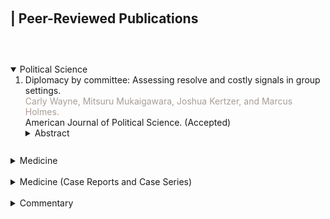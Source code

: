<h1 id="publications"></h1>

<h2 style="margin: 100px 0px 60px;">| Peer-Reviewed Publications</h2>

<!-- Political Science -->
<details open><summary><fontcustom>Political Science</fontcustom></summary>

<ol style="margin:0 0 10px;">
  <!-- Diplomacy by committee -->
  <li>Diplomacy by committee: Assessing resolve and costly signals in group settings.
  <br><font color="#a79d96">Carly Wayne, Mitsuru Mukaigawara, Joshua Kertzer, and Marcus Holmes.</font>
  <br><journal>American Journal of Political Science.</journal> (Accepted)</li>
  <details><summary>Abstract</summary><small>
  Assessing resolve and interpreting costly signals are crucial tasks for leaders engaging in international diplomacy. However, leaders rarely make these decisions in isolation, relying on advisers to help assess adversary intentions. How do group dynamics change the way leaders make these crucial judgments? We field a large-scale group experiment to examine how assessments of resolve vary across group settings. We find groups make significantly higher initial assessments of adversary resolve than individuals do, but also update their beliefs less after receiving new information. In the small group contexts that characterize much foreign policy decision-making then, first impressions may play a stronger role in shaping beliefs than any signals—costly or otherwise—that come afterwards. This has important implications for our understanding of international diplomacy, providing further evidence that the role of "costly signalling" in diplomatic relations is less straightforward than often assumed.
  </small></details>
</ol>
</details>

<br>

<!-- Medicine -->
<details><summary><fontcustom style="margin: 30px 0px 0px;">Medicine</fontcustom></summary>

<ol style="margin:0 0 10px;">
  <!-- BMJ Open 2022 -->
  <li><a href="https://bmjopen.bmj.com/content/12/7/e056996/">Impact of the national health guidance intervention for obesity and cardiovascular risks on healthcare utilisation and healthcare spending in working-age Japanese cohort: Regression discontinuity design.</a>
  <br><font color="#a79d96">Shingo Fukuma, Mitsuru Mukaigawara, Toshiaki Iizuka, and Yusuke Tsugawa.</font>
  <br><journal>BMJ Open.</journal> 2022;12(7):e056996.</li>
  <details><summary>Abstract</summary><small>
  <b>Objectives:</b> Increases in obesity and cardiovascular diseases contribute to rapidly growing healthcare expenditures in many countries. However, little is known about whether the population-level health guidance intervention for obesity and cardiovascular risk factors is associated with reduced healthcare utilisation and spending. The aim of this study was to investigate the effect of population-level health guidance intervention introduced nationally in Japan on healthcare utilisation and spending.<br>
  <b>Design:</b> Retrospective cohort study, using a quasiexperimental regression discontinuity design. <br>
  <b>Setting:</b> Japan’s nationwide employment-based health insurers. Participants Participants in the national health screening programme (from January 2014 to December 2014) aged 40–74 years.<br>
  <b>Predictors:</b> Assignment to health guidance intervention (counselling on healthy lifestyles, and referral to physicians as needed) determined primarily on whether the individual’s waist circumference was above or below the cut-off value in addition to having at least one cardiovascular risk factor.<br>
  <b>Primary and secondary outcome measures:</b> Healthcare utilisation (the number of outpatient visits days, any medication use and any hospitalisation use) and spending (total medical expenditure, outpatient medical expenditure and inpatient medical expenditure) within 3 years of the intervention.<br>
  <b>Results:</b> A total of 51,213 individuals within the bandwidth (±6 cm of waist circumference from the cut-off) out of 113,302 screening participants (median age 50.0 years, 11.9% woman) were analysed. We found that the assignment to the national health guidance intervention was associated with fewer outpatient visit days (−1.3 days; 95% CI, −11.4 to −0.5 days; p=0.03). We found no evidence that the assignment to the health guidance intervention was associated with changes in medication or hospitalisation use, or healthcare spending.<br>
  <b>Conclusion:</b> Among working-age, male-focused Japanese from a health insurer of companies of civil engineering and construction, the national health guidance intervention might be associated with a decline in outpatient visits, with no change in medication/hospitalisation use or healthcare spending.
  </small></details>
  <!-- Wellcome Open 2018 -->
    <li><a href="https://bmjopen.bmj.com/content/12/7/e056996/">Balancing science and political economy: Tobacco control and global health.</a>
  <br><font color="#a79d96">Mitsuru Mukaigawara, Janelle Winters, Genevie Fernandes, and Devi Sridhar.</font>
  <br><journal>Wellcome Open Research.</journal> 2018;3:40.</li>
  <details><summary>Abstract</summary><small>
  <b>Background:</b> Global tobacco control is a major public health issue, as smoking-related disease burden remains high worldwide. The World Bank and the World Health Organization (WHO) are the driving forces in global tobacco control. However, little research has focused on their development, financing, decision-making, and accountability structures.<br>
  <b>Methods:</b> We used two strategies to identify the development and structure of global tobacco control initiatives. First, we reviewed the published literature through electronic databases. Second, we conducted grey literature searching. <br>
  <b>Results:</b> We identified four periods in the Bank’s involvement in global tobacco control, from creation of the evidence base in the 1990s to the implementation of tax reforms. We identified three phases in the WHO’s efforts, from its early recognition of the link between tobacco and health risks in the 1970s to its implementation of the Framework Convention on Tobacco Control. Both organisations are financed by a handful of private philanthropies, and face similar risks for effective tobacco control: reduced accountability and resource mobilisation, poor decision-making authority due to specific donor influence, and difficulty in monitoring and evaluation.<br>
  <b>Conclusions:</b> Continued attention should be paid not only to the primary health-related outcomes of tobacco use, but also to the decision-making and financing structures to promote tobacco control activities.
  </small></details>
  <!-- Lancet 2015-1 -->
    <li><a href="https://www.thelancet.com/journals/lancet/article/PIIS0140-6736(15)00128-2/fulltext">Global, regional, and national comparative risk assessment of 79 behavioural, environmental and occupational, and metabolic risks or clusters of risks in 188 countries, 1990–2013: A systematic analysis for the Global Burden of Disease Study 2013.</a>
  <br><font color="#a79d96">GBD 2013 Risk Factors Collaborators.</font>
  <br><journal>Lancet.</journal> 2015;386(10010):2287-323.</li>
  <details><summary>Abstract</summary><small>
  <b>Background:</b> The Global Burden of Disease, Injuries, and Risk Factor study 2013 (GBD 2013) is the first of a series of annual updates of the GBD. Risk factor quantification, particularly of modifiable risk factors, can help to identify emerging threats to population health and opportunities for prevention. The GBD 2013 provides a timely opportunity to update the comparative risk assessment with new data for exposure, relative risks, and evidence on the appropriate counterfactual risk distribution.<br>
  <b>Methods:</b> Attributable deaths, years of life lost, years lived with disability, and disability-adjusted life-years (DALYs) have been estimated for 79 risks or clusters of risks using the GBD 2010 methods. Risk-outcome pairs meeting explicit evidence criteria were assessed for 188 countries for the period 1990-2013 by age and sex using three inputs: risk exposure, relative risks, and the theoretical minimum risk exposure level (TMREL). Risks are organised into a hierarchy with blocks of behavioural, environmental and occupational, and metabolic risks at the first level of the hierarchy. The next level in the hierarchy includes nine clusters of related risks and two individual risks, with more detail provided at levels 3 and 4 of the hierarchy. Compared with GBD 2010, six new risk factors have been added: handwashing practices, occupational exposure to trichloroethylene, childhood wasting, childhood stunting, unsafe sex, and low glomerular filtration rate. For most risks, data for exposure were synthesised with a Bayesian meta-regression method, DisMod-MR 2.0, or spatial-temporal Gaussian process regression. Relative risks were based on meta-regressions of published cohort and intervention studies. Attributable burden for clusters of risks and all risks combined took into account evidence on the mediation of some risks such as high body-mass index (BMI) through other risks such as high systolic blood pressure and high cholesterol. <br>
  <b>Findings:</b> All risks combined account for 57.2% (95% uncertainty interval [UI] 55.8-58.5) of deaths and 41.6% (40.1-43.0) of DALYs. Risks quantified account for 87.9% (86.5-89.3) of cardiovascular disease DALYs, ranging to a low of 0% for neonatal disorders and neglected tropical diseases and malaria. In terms of global DALYs in 2013, six risks or clusters of risks each caused more than 5% of DALYs: dietary risks accounting for 11.3 million deaths and 241.4 million DALYs, high systolic blood pressure for 10.4 million deaths and 208.1 million DALYs, child and maternal malnutrition for 1.7 million deaths and 176.9 million DALYs, tobacco smoke for 6.1 million deaths and 143.5 million DALYs, air pollution for 5.5 million deaths and 141.5 million DALYs, and high BMI for 4.4 million deaths and 134.0 million DALYs. Risk factor patterns vary across regions and countries and with time. In sub-Saharan Africa, the leading risk factors are child and maternal malnutrition, unsafe sex, and unsafe water, sanitation, and handwashing. In women, in nearly all countries in the Americas, north Africa, and the Middle East, and in many other high-income countries, high BMI is the leading risk factor, with high systolic blood pressure as the leading risk in most of Central and Eastern Europe and south and east Asia. For men, high systolic blood pressure or tobacco use are the leading risks in nearly all high-income countries, in north Africa and the Middle East, Europe, and Asia. For men and women, unsafe sex is the leading risk in a corridor from Kenya to South Africa.<br>
  <b>Interpretation:</b> Behavioural, environmental and occupational, and metabolic risks can explain half of global mortality and more than one-third of global DALYs providing many opportunities for prevention. Of the larger risks, the attributable burden of high BMI has increased in the past 23 years. In view of the prominence of behavioural risk factors, behavioural and social science research on interventions for these risks should be strengthened. Many prevention and primary care policy options are available now to act on key risks.
  </small></details>
  <!-- Lancet 2015-2 -->
  <li><a href="https://www.thelancet.com/journals/lancet/article/PIIS0140-6736(15)61340-X/fulltext">Global, regional, and national disability-adjusted life years (DALYs) for 306 diseases and injuries and healthy life expectancy (HALE) for 188 countries, 1990–2013: Quantifying the epidemiological transition.</a>
  <br><font color="#a79d96">GBD 2013 DALYs and HALE Collaborators.</font>
  <br><journal>Lancet.</journal> 2015;386(10009):2145-91.</li>
  <details><summary>Abstract</summary><small>
  <b>Background:</b> The Global Burden of Disease Study 2013 (GBD 2013) aims to bring together all available epidemiological data using a coherent measurement framework, standardised estimation methods, and transparent data sources to enable comparisons of health loss over time and across causes, age-sex groups, and countries. The GBD can be used to generate summary measures such as disability-adjusted life-years (DALYs) and healthy life expectancy (HALE) that make possible comparative assessments of broad epidemiological patterns across countries and time. These summary measures can also be used to quantify the component of variation in epidemiology that is related to sociodemographic development.<br>
  <b>Methods:</b> We used the published GBD 2013 data for age-specific mortality, years of life lost due to premature mortality (YLLs), and years lived with disability (YLDs) to calculate DALYs and HALE for 1990, 1995, 2000, 2005, 2010, and 2013 for 188 countries. We calculated HALE using the Sullivan method; 95% uncertainty intervals (UIs) represent uncertainty in age-specific death rates and YLDs per person for each country, age, sex, and year. We estimated DALYs for 306 causes for each country as the sum of YLLs and YLDs; 95% UIs represent uncertainty in YLL and YLD rates. We quantified patterns of the epidemiological transition with a composite indicator of sociodemographic status, which we constructed from income per person, average years of schooling after age 15 years, and the total fertility rate and mean age of the population. We applied hierarchical regression to DALY rates by cause across countries to decompose variance related to the sociodemographic status variable, country, and time. <br>
  <b>Findings:</b> Worldwide, from 1990 to 2013, life expectancy at birth rose by 6.2 years (95% UI 5.6-6.6), from 65.3 years (65.0-65.6) in 1990 to 71.5 years (71.0-71.9) in 2013, HALE at birth rose by 5.4 years (4.9-5.8), from 56.9 years (54.5-59.1) to 62.3 years (59.7-64.8), total DALYs fell by 3.6% (0.3-7.4), and age-standardised DALY rates per 100,000 people fell by 26.7% (24.6-29.1). For communicable, maternal, neonatal, and nutritional disorders, global DALY numbers, crude rates, and age-standardised rates have all declined between 1990 and 2013, whereas for non-communicable diseases, global DALYs have been increasing, DALY rates have remained nearly constant, and age-standardised DALY rates declined during the same period. From 2005 to 2013, the number of DALYs increased for most specific non-communicable diseases, including cardiovascular diseases and neoplasms, in addition to dengue, food-borne trematodes, and leishmaniasis; DALYs decreased for nearly all other causes. By 2013, the five leading causes of DALYs were ischaemic heart disease, lower respiratory infections, cerebrovascular disease, low back and neck pain, and road injuries. Sociodemographic status explained more than 50% of the variance between countries and over time for diarrhoea, lower respiratory infections, and other common infectious diseases; maternal disorders; neonatal disorders; nutritional deficiencies; other communicable, maternal, neonatal, and nutritional diseases; musculoskeletal disorders; and other non-communicable diseases. However, sociodemographic status explained less than 10% of the variance in DALY rates for cardiovascular diseases; chronic respiratory diseases; cirrhosis; diabetes, urogenital, blood, and endocrine diseases; unintentional injuries; and self-harm and interpersonal violence. Predictably, increased sociodemographic status was associated with a shift in burden from YLLs to YLDs, driven by declines in YLLs and increases in YLDs from musculoskeletal disorders, neurological disorders, and mental and substance use disorders. In most country-specific estimates, the increase in life expectancy was greater than that in HALE. Leading causes of DALYs are highly variable across countries.<br>
  <b>Interpretation:</b> Global health is improving. Population growth and ageing have driven up numbers of DALYs, but crude rates have remained relatively constant, showing that progress in health does not mean fewer demands on health systems. The notion of an epidemiological transition--in which increasing sociodemographic status brings structured change in disease burden--is useful, but there is tremendous variation in burden of disease that is not associated with sociodemographic status. This further underscores the need for country-specific assessments of DALYs and HALE to appropriately inform health policy decisions and attendant actions.
  </small></details>
  <!-- Lancet 2015-3 -->
  <li><a href="https://www.thelancet.com/journals/lancet/article/PIIS0140-6736(15)60692-4/fulltext">Global, regional, and national incidence, prevalence, and years lived with disability for 301 acute and chronic diseases and injuries in 188 countries, 1990–2013: A systematic analysis for the Global Burden of Disease Study 2013.</a>
  <br><font color="#a79d96">GBD Study 2013 Collaborators.</font>
  <br><journal>Lancet.</journal> 2015;386(9995):743-800.</li>
  <details><summary>Abstract</summary><small>
  <b>Background:</b> Up-to-date evidence about levels and trends in disease and injury incidence, prevalence, and years lived with disability (YLDs) is an essential input into global, regional, and national health policies. In the Global Burden of Disease Study 2013 (GBD 2013), we estimated these quantities for acute and chronic diseases and injuries for 188 countries between 1990 and 2013.<br>
  <b>Methods:</b> Estimates were calculated for disease and injury incidence, prevalence, and YLDs using GBD 2010 methods with some important refinements. Results for incidence of acute disorders and prevalence of chronic disorders are new additions to the analysis. Key improvements include expansion to the cause and sequelae list, updated systematic reviews, use of detailed injury codes, improvements to the Bayesian meta-regression method (DisMod-MR), and use of severity splits for various causes. An index of data representativeness, showing data availability, was calculated for each cause and impairment during three periods globally and at the country level for 2013. In total, 35,620 distinct sources of data were used and documented to calculated estimates for 301 diseases and injuries and 2,337 sequelae. The comorbidity simulation provides estimates for the number of sequelae, concurrently, by individuals by country, year, age, and sex. Disability weights were updated with the addition of new population-based survey data from four countries. <br>
  <b>Findings:</b> Disease and injury were highly prevalent; only a small fraction of individuals had no sequelae. Comorbidity rose substantially with age and in absolute terms from 1990 to 2013. Incidence of acute sequelae were predominantly infectious diseases and short-term injuries, with over 2 billion cases of upper respiratory infections and diarrhoeal disease episodes in 2013, with the notable exception of tooth pain due to permanent caries with more than 200 million incident cases in 2013. Conversely, leading chronic sequelae were largely attributable to non-communicable diseases, with prevalence estimates for asymptomatic permanent caries and tension-type headache of 2.4 billion and 1.6 billion, respectively. The distribution of the number of sequelae in populations varied widely across regions, with an expected relation between age and disease prevalence. YLDs for both sexes increased from 537.6 million in 1990 to 764.8 million in 2013 due to population growth and ageing, whereas the age-standardised rate decreased little from 114.87 per 1,000 people to 110.31 per 1,000 people between 1990 and 2013. Leading causes of YLDs included low back pain and major depressive disorder among the top ten causes of YLDs in every country. YLD rates per person, by major cause groups, indicated the main drivers of increases were due to musculoskeletal, mental, and substance use disorders, neurological disorders, and chronic respiratory diseases; however HIV/AIDS was a notable driver of increasing YLDs in sub-Saharan Africa. Also, the proportion of disability-adjusted life years due to YLDs increased globally from 21.1% in 1990 to 31.2% in 2013.<br>
  <b>Interpretation:</b> Ageing of the world’s population is leading to a substantial increase in the numbers of individuals with sequelae of diseases and injuries. Rates of YLDs are declining much more slowly than mortality rates. The non-fatal dimensions of disease and injury will require more and more attention from health systems. The transition to non-fatal outcomes as the dominant source of burden of disease is occurring rapidly outside of sub-Saharan Africa. Our results can guide future health initiatives through examination of epidemiological trends and a better understanding of variation across countries.
  </small></details>
  <!-- Lancet 2015-4 -->
  <li><a href="https://www.thelancet.com/journals/lancet/article/PIIS0140-6736(14)61682-2/fulltext">Global, regional, and national age-sex specific all-cause and cause-specific mortality for 240 causes of death, 1990-2013: A systematic analysis for the Global Burden of Disease Study 2013.</a>
  <br><font color="#a79d96">GBD 2013 Mortality and Causes of Death Collaborators.</font>
  <br><journal>Lancet.</journal> 2015;385(9963):117-71.</li>
  <details><summary>Abstract</summary><small>
  <b>Background:</b> Up-to-date evidence on levels and trends for age-sex-specific all-cause and cause-specific mortality is essential for the formation of global, regional, and national health policies. In the Global Burden of Disease Study 2013 (GBD 2013) we estimated yearly deaths for 188 countries between 1990, and 2013. We used the results to assess whether there is epidemiological convergence across countries.<br>
  <b>Methods:</b> We estimated age-sex-specific all-cause mortality using the GBD 2010 methods with some refinements to improve accuracy applied to an updated database of vital registration, survey, and census data. We generally estimated cause of death as in the GBD 2010. Key improvements included the addition of more recent vital registration data for 72 countries, an updated verbal autopsy literature review, two new and detailed data systems for China, and more detail for Mexico, UK, Turkey, and Russia. We improved statistical models for garbage code redistribution. We used six different modelling strategies across the 240 causes; cause of death ensemble modelling (CODEm) was the dominant strategy for causes with sufficient information. Trends for Alzheimer’s disease and other dementias were informed by meta-regression of prevalence studies. For pathogen-specific causes of diarrhoea and lower respiratory infections we used a counterfactual approach. We computed two measures of convergence (inequality) across countries: the average relative difference across all pairs of countries (Gini coefficient) and the average absolute difference across countries. To summarise broad findings, we used multiple decrement life-tables to decompose probabilities of death from birth to exact age 15 years, from exact age 15 years to exact age 50 years, and from exact age 50 years to exact age 75 years, and life expectancy at birth into major causes. For all quantities reported, we computed 95% uncertainty intervals (UIs). We constrained cause-specific fractions within each age-sex-country-year group to sum to all-cause mortality based on draws from the uncertainty distributions.<br>
  <b>Findings:</b> Global life expectancy for both sexes increased from 65.3 years (UI 65.0-65.6) in 1990, to 71.5 years (UI 71.0-71.9) in 2013, while the number of deaths increased from 47.5 million (UI 46.8-48.2) to 54.9 million (UI 53.6-56.3) over the same interval. Global progress masked variation by age and sex: for children, average absolute differences between countries decreased but relative differences increased. For women aged 25-39 years and older than 75 years and for men aged 20-49 years and 65 years and older, both absolute and relative differences increased. Decomposition of global and regional life expectancy showed the prominent role of reductions in age-standardised death rates for cardiovascular diseases and cancers in high-income regions, and reductions in child deaths from diarrhoea, lower respiratory infections, and neonatal causes in low-income regions. HIV/AIDS reduced life expectancy in southern sub-Saharan Africa. For most communicable causes of death both numbers of deaths and age-standardised death rates fell whereas for most non-communicable causes, demographic shifts have increased numbers of deaths but decreased age-standardised death rates. Global deaths from injury increased by 10.7%, from 4.3 million deaths in 1990 to 4.8 million in 2013; but age-standardised rates declined over the same period by 21%. For some causes of more than 100,000 deaths per year in 2013, age-standardised death rates increased between 1990 and 2013, including HIV/AIDS, pancreatic cancer, atrial fibrillation and flutter, drug use disorders, diabetes, chronic kidney disease, and sickle-cell anaemias. Diarrhoeal diseases, lower respiratory infections, neonatal causes, and malaria are still in the top five causes of death in children younger than 5 years. The most important pathogens are rotavirus for diarrhoea and pneumococcus for lower respiratory infections. Country-specific probabilities of death over three phases of life were substantially varied between and within regions.<br>
  <b>Interpretation:</b> For most countries, the general pattern of reductions in age-sex specific mortality has been associated with a progressive shift towards a larger share of the remaining deaths caused by non-communicable disease and injuries. Assessing epidemiological convergence across countries depends on whether an absolute or relative measure of inequality is used. Nevertheless, age-standardised death rates for seven substantial causes are increasing, suggesting the potential for reversals in some countries. Important gaps exist in the empirical data for cause of death estimates for some countries; for example, no national data for India are available for the past decade.
  </small></details>
  <!-- Lancet 2014-1 -->
  <li><a href="https://www.thelancet.com/journals/lancet/article/PIIS0140-6736(14)60696-6/fulltext">Global, regional, and national levels and causes of maternal mortality during 1990–2013: A systematic analysis for the Global Burden of Disease Study 2013.</a>
  <br><font color="#a79d96">GBD 2013 Mortality and Causes of Death Collaborators.</font>
  <br><journal>Lancet.</journal> 2014;384(9947):980-1004.</li>
  <details><summary>Abstract</summary><small>
  <b>Background:</b> The fifth Millennium Development Goal (MDG 5) established the goal of a 75% reduction in the maternal mortality ratio (MMR; number of maternal deaths per 100,000 livebirths) between 1990 and 2015. We aimed to measure levels and track trends in maternal mortality, the key causes contributing to maternal death, and timing of maternal death with respect to delivery.<br>
  <b>Methods:</b> We used robust statistical methods including the Cause of Death Ensemble model (CODEm) to analyse a database of data for 7,065 site-years and estimate the number of maternal deaths from all causes in 188 countries between 1990 and 2013. We estimated the number of pregnancy-related deaths caused by HIV on the basis of a systematic review of the relative risk of dying during pregnancy for HIV-positive women compared with HIV-negative women. We also estimated the fraction of these deaths aggravated by pregnancy on the basis of a systematic review. To estimate the numbers of maternal deaths due to nine different causes, we identified 61 sources from a systematic review and 943 site-years of vital registration data. We also did a systematic review of reports about the timing of maternal death, identifying 142 sources to use in our analysis. We developed estimates for each country for 1990-2013 using Bayesian meta-regression. We estimated 95% uncertainty intervals (UIs) for all values.<br>
  <b>Findings:</b> 292,982 (95% UI 261,017-327,792) maternal deaths occurred in 2013, compared with 376,034 (343,483-407,574) in 1990. The global annual rate of change in the MMR was -0.3% (-1.1 to 0.6) from 1990 to 2003, and -2.7% (-3.9 to -1.5) from 2003 to 2013, with evidence of continued acceleration. MMRs reduced consistently in south, east, and southeast Asia between 1990 and 2013, but maternal deaths increased in much of sub-Saharan Africa during the 1990s. 2070 (1,290-2,866) maternal deaths were related to HIV in 2013, 0.4% (0.2-0.6) of the global total. MMR was highest in the oldest age groups in both 1990 and 2013. In 2013, most deaths occurred intrapartum or postpartum. Causes varied by region and between 1990 and 2013. We recorded substantial variation in the MMR by country in 2013, from 956.8 (685.1-1,262.8) in South Sudan to 2.4 (1.6-3.6) in Iceland.<br>
  <b>Interpretation:</b> Global rates of change suggest that only 16 countries will achieve the MDG 5 target by 2015. Accelerated reductions since the Millennium Declaration in 2000 coincide with increased development assistance for maternal, newborn, and child health. Setting of targets and associated interventions for after 2015 will need careful consideration of regions that are making slow progress, such as west and central Africa.
  </small></details>
  <!-- Lancet 2014-2 -->
  <li><a href="https://www.thelancet.com/journals/lancet/article/PIIS0140-6736(14)60844-8/fulltext">Global, regional, and national incidence and mortality for HIV, tuberculosis, and malaria during 1990–2013: A systematic analysis for the Global Burden of Disease Study 2013.</a>
  <br><font color="#a79d96">GBD 2013 Collaborators.</font>
  <br><journal>Lancet.</journal> 2014;384(9947):1005-70.</li>
  <details><summary>Abstract</summary><small>
  <b>Background:</b> The Millennium Declaration in 2000 brought special global attention to HIV, tuberculosis, and malaria through the formulation of Millennium Development Goal (MDG) 6. The Global Burden of Disease 2013 study provides a consistent and comprehensive approach to disease estimation for between 1990 and 2013, and an opportunity to assess whether accelerated progress has occured since the Millennium Declaration.<br>
  <b>Methods:</b> To estimate incidence and mortality for HIV, we used the UNAIDS Spectrum model appropriately modified based on a systematic review of available studies of mortality with and without antiretroviral therapy (ART). For concentrated epidemics, we calibrated Spectrum models to fit vital registration data corrected for misclassification of HIV deaths. In generalised epidemics, we minimised a loss function to select epidemic curves most consistent with prevalence data and demographic data for all-cause mortality. We analysed counterfactual scenarios for HIV to assess years of life saved through prevention of mother-to-child transmission (PMTCT) and ART. For tuberculosis, we analysed vital registration and verbal autopsy data to estimate mortality using cause of death ensemble modelling. We analysed data for corrected case-notifications, expert opinions on the case-detection rate, prevalence surveys, and estimated cause-specific mortality using Bayesian meta-regression to generate consistent trends in all parameters. We analysed malaria mortality and incidence using an updated cause of death database, a systematic analysis of verbal autopsy validation studies for malaria, and recent studies (2010-13) of incidence, drug resistance, and coverage of insecticide-treated bednets.<br>
  <b>Findings:</b> Globally in 2013, there were 1.8 million new HIV infections (95% uncertainty interval 1.7 million to 2.1 million), 29.2 million prevalent HIV cases (28.1 to 31.7), and 1.3 million HIV deaths (1.3 to 1.5). At the peak of the epidemic in 2005, HIV caused 1.7 million deaths (1.6 million to 1.9 million). Concentrated epidemics in Latin America and eastern Europe are substantially smaller than previously estimated. Through interventions including PMTCT and ART, 19.1 million life-years (16.6 million to 21.5 million) have been saved, 70.3% (65.4 to 76.1) in developing countries. From 2000 to 2011, the ratio of development assistance for health for HIV to years of life saved through intervention was US\$4498 in developing countries. Including in HIV-positive individuals, all-form tuberculosis incidence was 7.5 million (7.4 million to 7.7 million), prevalence was 11.9 million (11.6 million to 12.2 million), and number of deaths was 1.4 million (1.3 million to 1.5 million) in 2013. In the same year and in only individuals who were HIV-negative, all-form tuberculosis incidence was 7.1 million (6.9 million to 7.3 million), prevalence was 11.2 million (10.8 million to 11.6 million), and number of deaths was 1.3 million (1.2 million to 1.4 million). Annualised rates of change (ARC) for incidence, prevalence, and death became negative after 2000. Tuberculosis in HIV-negative individuals disproportionately occurs in men and boys (versus women and girls); 64.0% of cases (63.6 to 64.3) and 64.7% of deaths (60.8 to 70.3). Globally, malaria cases and deaths grew rapidly from 1990 reaching a peak of 232 million cases (143 million to 387 million) in 2003 and 1.2 million deaths (1.1 million to 1.4 million) in 2004. Since 2004, child deaths from malaria in sub-Saharan Africa have decreased by 31.5% (15.7 to 44.1). Outside of Africa, malaria mortality has been steadily decreasing since 1990.<br>
  <b>Interpretation:</b> Our estimates of the number of people living with HIV are 18.7% smaller than UNAIDS’s estimates in 2012. The number of people living with malaria is larger than estimated by WHO. The number of people living with HIV, tuberculosis, or malaria have all decreased since 2000. At the global level, upward trends for malaria and HIV deaths have been reversed and declines in tuberculosis deaths have accelerated. 101 countries (74 of which are developing) still have increasing HIV incidence. Substantial progress since the Millennium Declaration is an encouraging sign of the effect of global action.
  </small></details>
  <!-- IORV 2013-1 -->
  <li><a href="https://onlinelibrary.wiley.com/doi/full/10.1111/irv.12087">Vaccination of healthcare workers to protect patients at increased risk of acute respiratory disease: Summary of a systematic review.</a>
  <br><font color="#a79d96">Gayle P Dolan, Rebecca C Harris, Mandy Clarkson, Rachel Sokal, Gemma Morgan, Mitsuru Mukaigawara, Hiroshi Horiuchi, Rachel Hale, Laura Stormont, Laura Béchard-Evans, Yi-Sheng Chao, Sergey Eremin, Sara Martins, John S Tam, Javier Peñalver, Arina Zanuzdana, and Jonathan S Nguyen-Van-Tam.</font>
  <br><journal>Influenza and Other Respiratory Viruses.</journal> 2013;7(Suppl 2):93-96.</li>
  <details><summary>Abstract</summary><small>
  Healthcare workers (HCWs) are at increased risk of exposure to respiratory pathogens and may transmit infection to vulnerable patients. This study summarises a recent systematic review, which aimed to assess evidence that influenza or pneumococcal vaccination of HCWs provides indirect protection for those patients most at risk of severe or complicated acute respiratory infection. A number of healthcare databases and sources of grey literature were searched using a predefined strategy, and citations screened for eligibility in accordance with specified inclusion criteria. Risk of bias was assessed using validated tools and results summarised qualitatively. Twenty papers were included in the final review, all of which considered influenza vaccination of HCW. As such, planned subanalysis of pneumococcal vaccination was discarded. The majority of primary research studies included (11/14) were conducted in long-term care facilities, but there was marked heterogeneity in terms of the population, intervention/exposure and outcomes considered. Consistency in the direction of effect was observed across several different outcome measures, suggesting that influenza vaccination of HCWs is likely to offer some protection. Further evidence is, however, required from acute care settings.
  </small></details>
  <!-- IORV 2013-2 -->
  <li><a href="https://onlinelibrary.wiley.com/doi/full/10.1111/irv.12084">Influenza vaccination for immunocompromised patients: Summary of a systematic review and meta-analysis.</a>
  <br><font color="#a79d96">Charles R Beck, Bruce C McKenzie, Ahmed B Hashim, Rebecca C Harris, Arina Zanuzdana, Gabriel Agboado, Elizabeth Orton, Laura Béchard‐Evans, Gemma Morgan, Charlotte Stevenson, Rachel Weston, Mitsuru Mukaigawara, Joanne Enstone, Glenda Augustine, Mobasher Butt, Sophie Kim, Richard Puleston, Girija Dabke, Robert Howard, Julie O'Boyle, Mary O'Brien, Lauren Ahyow, Helene Denness, Siobhan Farmer, Jose Figureroa, Paul Fisher, Felix Greaves, Munib Haroon, Sophie Haroon, Caroline Hird, Rachel Isba, David A Ishola, Marko Kerac, Vivienne Parish, Jonathan Roberts, Julia Rosser, Sarah Theaker, Dean Wallace, Neil Wigglesworth, Liz Lingard, Yana Vinogradova, Hiroshi Horiuchi, Javier Peñalver, and Jonathan S Nguyen‐Van‐Tam.</font>
  <br><journal>Influenza and Other Respiratory Viruses.</journal> 2013;7(Suppl 2):72-75.</li>
  <details><summary>Abstract</summary><small>
  Vaccination of immunocompromised patients is recommended in many national guidelines to protect against severe or complicated influenza infection. However, due to uncertainties over the evidence base, implementation is frequently patchy and dependent on individual clinical discretion. We conducted a systematic review and meta-analysis to assess the evidence for influenza vaccination in this patient group. Healthcare databases and grey literature were searched and screened for eligibility. Data extraction and assessments of risk of bias were undertaken in duplicate, and results were synthesised narratively and using meta-analysis where possible. Our data show that whilst the serological response following vaccination of immunocompromised patients is less vigorous than in healthy controls, clinical protection is still meaningful, with only mild variation in adverse events between aetiological groups. Although we encountered significant clinical and statistical heterogeneity in many of our meta-analyses, we advocate that immunocompromised patients should be targeted for influenza vaccination.
  </small></details>
  <!-- JID 2012 -->
  <li><a href="https://academic.oup.com/jid/article/206/8/1250/856364">Influenza vaccination for immunocompromised patients: Systematic review and meta-analysis by etiology.</a>
  <br><font color="#a79d96">Charles R Beck, Bruce C McKenzie, Ahmed B Hashim, Rebecca C Harris, UNIIC Study Group, and Jonathan S Nguyen-Van-Tam.</font>
  <br><journal>Journal of Infectious Diseases.</journal> 2012;206(8):1250-9.</li>
  <details><summary>Abstract</summary><small>
  Many national guidelines recommend annual influenza vaccination of immunocompromised patients, although the decision to vaccinate is usually at clinical discretion. We conducted a systematic review and meta-analyses to assess the evidence for influenza vaccination in this group, and we report our results by etiology. Meta-analyses showed significantly lower odds of influenza-like illness after vaccination in patients with human immunodeficiency virus (HIV) infection, patients with cancer, and transplant recipients and of laboratory-confirmed influenza in HIV-positive patients, compared with patients receiving placebo or no vaccination. Pooled odds of seroconversion and seroprotection were typically lower in HIV-positive patients, patients with cancer, and transplant recipients, compared with immunocompetent controls. Vaccination was generally well tolerated, with variation in mild adverse events between etiological groups. Limited evidence of a transient increase in viremia and a decrease in the percentage of CD4+ cells in HIV-positive patients was found although not accompanied by worsening of clinical symptoms. Clinical judgment remains important when discussing the benefits and safety profile with immunocompromised patients.
  </small></details>
  <!-- EID 2012 -->
  <li><a href="https://wwwnc.cdc.gov/eid/article/18/8/11-1355_article">Vaccination of health care workers to protect patients at increased risk for acute respiratory disease.</a>
  <br><font color="#a79d96">Gayle P Dolan, Rebecca C Harris, Mandy Clarkson, Rachel Sokal, Gemma Morgan, Mitsuru Mukaigawara, Hiroshi Horiuchi, Rachel Hale, Laura Stormont, Laura Béchard-Evans, Yi-Sheng Chao, Sergey Eremin, Sara Martins, John S Tam, Javier Peñalver, Arina Zanuzdana, and Jonathan S Nguyen-Van-Tam.</font>
  <br><journal>Emerging Infectious Diseases.</journal> 2012;18(8):1225-34.</li>
  <details><summary>Abstract</summary><small>
  Health care workers (HCWs) may transmit respiratory infection to patients. We assessed evidence for the effectiveness of vaccinating HCWs to provide indirect protection for patients at risk for severe or complicated disease after acute respiratory infection. We searched electronic health care databases and sources of gray literature by using a predefined strategy. Risk for bias was assessed by using validated tools, and results were synthesized by using a narrative approach. Seventeen of the 12,352 identified citations met the full inclusion criteria, and 3 additional articles were identified from reference or citation tracking. All considered influenza vaccination of HCWs, and most were conducted in long-term residential care settings. Consistency in the direction of effect was observed across several different outcome measures, suggesting a likely protective effect for patients in residential care settings. However, evidence was insufficient for us to confidently extrapolate this to other at-risk patient groups.
  </small></details>
  <!-- PLoS 2011 -->
  <li><a href="https://journals.plos.org/plosone/article?id=10.1371/journal.pone.0029249">Influenza vaccination for immunocompromised patients: Systematic review and meta-analysis from a public health policy perspective.</a>
  <br><font color="#a79d96">Charles R Beck, Bruce C McKenzie, Ahmed B Hashim, Rebecca C Harris, Arina Zanuzdana, Gabriel Agboado, Elizabeth Orton, Laura Béchard-Evans, Gemma Morgan, Charlotte Stevenson, Rachel Weston, Mitsuru Mukaigawara, Joanne Enstone, Glenda Augustine, Mobasher Butt, Sophie Kim, Richard Puleston, Girija Dabke, Robert Howard, Julie O'Boyle, Mary O'Brien, Lauren Ahyow, Helene Denness, Siobhan Farmer, Jose Figureroa, Paul Fisher, Felix Greaves, Munib Haroon, Sophie Haroon, Caroline Hird, Rachel Isba, David A Ishola, Marko Kerac, Vivienne Parish, Jonathan Roberts, Julia Rosser, Sarah Theaker, Dean Wallace, Neil Wigglesworth, Liz Lingard, Yana Vinogradova, Hiroshi Horiuchi, Javier Peñalver, and Jonathan S Nguyen-Van-Tam.</font>
  <br><journal>PLoS One.</journal> 2011;6(12):e29249.</li>
  <details><summary>Abstract</summary><small>
  <b>Background:</b> Immunocompromised patients are vulnerable to severe or complicated influenza infection. Vaccination is widely recommended for this group. This systematic review and meta-analysis assesses influenza vaccination for immunocompromised patients in terms of preventing influenza-like illness and laboratory confirmed influenza, serological response and adverse events.<br>
  <b>Methodology/principal findings:</b> Electronic databases and grey literature were searched and records were screened against eligibility criteria. Data extraction and risk of bias assessments were performed in duplicate. Results were synthesised narratively and meta-analyses were conducted where feasible. Heterogeneity was assessed using I(2) and publication bias was assessed using Begg’s funnel plot and Egger’s regression test. Many of the 209 eligible studies included an unclear or high risk of bias. Meta-analyses showed a significant effect of preventing influenza-like illness (odds ratio [OR]=0.23; 95% confidence interval [CI]=0.16-0.34; p<0.001) and laboratory confirmed influenza infection (OR=0.15; 95% CI=0.03-0.63; p=0.01) through vaccinating immunocompromised patients compared to placebo or unvaccinated controls. We found no difference in the odds of influenza-like illness compared to vaccinated immunocompetent controls. The pooled odds of seroconversion were lower in vaccinated patients compared to immunocompetent controls for seasonal influenza A(H1N1), A(H3N2) and B. A similar trend was identified for seroprotection. Meta-analyses of seroconversion showed higher odds in vaccinated patients compared to placebo or unvaccinated controls, although this reached significance for influenza B only. Publication bias was not detected and narrative synthesis supported our findings. No consistent evidence of safety concerns was identified.<br>
  <b>Conclusions/significance:</b> Infection prevention and control strategies should recommend vaccinating immunocompromised patients. Potential for bias and confounding and the presence of heterogeneity mean the evidence reviewed is generally weak, although the directions of effects are consistent. Areas for further research are identified.
  </small></details>
</ol>
</details>

<br>

<!-- Case reports -->
<details><summary><fontcustom style="margin: 30px 0px 0px;">Medicine (Case Reports and Case Series)</fontcustom></summary>

<ol style="margin:0 0 10px;">
  <!-- NEJM 2020 -->
  <li><a href="https://www.nejm.org/doi/full/10.1056/NEJMcps1910306">Clinical problem-solving: A curve ball.</a>
  <br><font color="#a79d96">Mitsuru Mukaigawara, Reza Manesh, Mitsuyo Kinjo, Shuichi Sugita, and Andrew PJ Olson.</font>
  <br><journal>New England Journal of Medicine.</journal> 2020;383(10):970-975.</li>
  <!-- IM 2020 -->
  <li><a href="https://www.jstage.jst.go.jp/article/internalmedicine/59/16/59_4430-20/_article">Acute aortic dissection masquerading as acute pericarditis.</a>
  <br><font color="#a79d96">Kazuhito Hirata, Jun-Ichi Shimotakahara, Izumi Nakayama, Mitsuru Mukaigawara, Minoru Wake, Toshiho Tengan, and Hidemitsu Mototake.</font>
  <br><journal>Internal Medicine.</journal> 2020;59(16):2009-2013.</li>
  <details><summary>Abstract</summary><small>
  We herein report 3 cases of acute aortic dissection (AAD) in which the initial 12-lead electrocardiogram showed typical ST elevation consistent with acute pericarditis. All patients exhibited small pericardial effusion but did not suffer from rupture into the pericardium or clinical tamponade. Slow leakage or exudate stemming from the dissecting hematoma appeared to have caused inflammation, resulting in pericarditis. Therefore, we highlight the fact that AAD may masquerade as acute pericarditis. Physicians should be aware of the possibility of type A AAD as an important underlying condition, since the early diagnosis and subsequent surgical treatment may save patients' lives.
  </small></details>
  <!-- JAMA Oncology 2020 -->
  <li><a href="https://jamanetwork.com/journals/jamaoncology/fullarticle/10.1001/jamaoncol.2019.5863">Progressive dyspnea in a woman with genital skin lesions.</a>
  <br><font color="#a79d96">Hiroyuki Teruya, Mitsuru Mukaigawara, and Kazuhito Hirata.</font>
  <br><journal>JAMA Oncology.</journal> 2020;6(3):433-434.</li>
  <!-- EID 2020 -->
  <li><a href="https://wwwnc.cdc.gov/eid/article/26/3/19-0571_article">Clinical characteristics of disseminated strongyloidiasis, Japan, 1975-2017.</a>
  <br><font color="#a79d96">Mitsuru Mukaigawara, Masashi Narita, Soichi Shiiki, Yoshihiro Takayama, Shunichi Takakura, and Tomokazu Kishaba.</font>
  <br><journal>Emerging Infectious Diseases.</journal> 2020;26(3):401-408.</li>
  <details><summary>Abstract</summary><small>
  Clinical characteristics of disseminated strongyloidiasis, the severest form of strongyloidiasis, are not well described. We conducted a retrospective, consecutive chart review of patients with disseminated strongyloidiasis admitted to Okinawa Chubu Hospital in Okinawa, Japan, during January 1975–December 2017. The 70 patients were classified into 3 clinical phenotypes: dissemination (32 patients [45.7%]), occult dissemination with meningitis caused by enteric organisms (12 patients [17.1%]), and occult dissemination with culture-negative suppurative meningitis (26 patients [37.1%]). Associated mortality rates were 56.3%, 16.7%, and 11.5%, respectively, and sepsis occurred in 40.6%, 58.3%, and 11.5% of cases, respectively. Common symptoms included fever (52.9% of patients), headache (32.9%), and altered mental status (24.3%). Patients were treated with thiabendazole (before 2003) or ivermectin (after 2003). Our findings show that disseminated strongyloidiasis has clinical phenotypes in terms of severity and that identification of occult dissemination, a mild form with prominent neurologic manifestations, is lifesaving.
  </small></details>
  <!-- JHM 2019 -->
  <li><a href="https://shmpublications.onlinelibrary.wiley.com/doi/abs/10.12788/jhm.3224">Clinical care conundrums: Past is prologue.</a>
  <br><font color="#a79d96">Mitsuru Mukaigawara, Mitsuyo Kinjo, Andrew PJ Olson, Yoshihiko Raita, and Vivek K Murthy.</font>
  <br><journal>Journal of Hospital Medicine.</journal> 2019;14(8):501-505.</li>
  <!-- AJTMH 2019 -->
  <li><a href="https://www.ajtmh.org/view/journals/tpmd/100/5/article-p1037.xml">Acute esophageal necrosis associated with Strongyloides stercoralis hyperinfection.</a>
  <br><font color="#a79d96">Maiko Tomori, Mitsuru Mukaigawara, and Masashi Narita.</font>
  <br><journal>American Journal of Tropical Medicine and Hygiene.</journal> 2019;100(5):1037-1038.</li>
  <!-- Lancet ID 2019 -->
  <li><a href="https://www.thelancet.com/pdfs/journals/laninf/PIIS1473-3099(18)30434-1">Severe CNS angiostrongyliasis in a young marine: a case report and literature review.</a>
  <br><font color="#a79d96">Liane McAuliffe, Shannon Fortin Ensign, Derek Larson, Mary Bavaro, Joseph Yetto, Michael Cathey, Mitsuru Mukaigawara, Masashi Narita, Kiyofumi Ohkusu, Timothy Quast, and Charles Volk.</font>
  <br><journal>Lancet Infectious Diseases.</journal> 2019;19(4):e132-e142.</li>
  <details><summary>Abstract</summary><small>
  Angiostrongylus cantonensis is the most common cause of eosinophilic meningitis worldwide. Infection typically occurs through ingestion of undercooked molluscs or vegetables contaminated by infective larvae. Endemic regions were previously limited to southeast Asia and the Pacific basin; however, this parasite is seeing an alarming increase in global distribution with reported cases in more than 30 countries, including several states in the USA. Although infection typically results in meningitis, a broad spectrum of CNS involvement and severity is emerging as diagnostic methods (such as real-time PCR) continue to improve diagnosis. In this Grand Round, we report a case of a 20-year-old active duty US marine serving in Okinawa, Japan, afflicted with severe CNS angiostrongyliasis marked by radiculomyelitis with quadriparesis, hyperaesthesia, and urinary retention. We present this case to highlight that no clear guidelines exist for the treatment of severe CNS angiostrongyliasis and provide our consensus recommendation that treatment algorithms include use of dual corticosteroids plus anthelmintics when radicular symptoms are present. In this Grand Round we review the clinical features, epidemiology, advances to diagnostic techniques, and available data on current treatment options for CNS angiostrongyliasis. This diagnosis should be highly considered in the differential diagnosis of a patient presenting with meningeal symptoms, paraesthesia or hyperaesthesia, and CSF eosinophilia so that treatment can be started early, which is particularly important in children, because of their increased risk of severe disease and mortality. We recommend combined therapy with albendazole and prednisolone, with consideration for increased steroid dosing in severe cases.
  </small></details>
  <!-- EID 2018 -->
  <li><a href="https://wwwnc.cdc.gov/eid/article/24/12/18-0375_article">Strongyloidiasis and culture-negative suppurative meningitis, Japan, 1993-2015.</a>
  <br><font color="#a79d96">Mitsuru Mukaigawara, Izumi Nakayama, and Koichiro Gibo.</font>
  <br><journal>Emerging Infectious Diseases.</journal> 2018;24(12):2378-2380.</li>
  <details><summary>Abstract</summary><small>
  Community-acquired Enterobacteriaceae infection and culture-negative meningitis are rare and atypical subtypes of meningitis in adults. Of 37 patients who had atypical suppurative meningitis during 1993-2015 in Okinawa, Japan, 54.5% had strongyloidiasis, of which 9.1% cases were hyperinfections and 3.0% dissemination. Strongyloidiasis should be considered an underlying cause of atypical suppurative meningitis.
  </small></details>
  <!-- JAMA 2018 -->
  <li><a href="https://jamanetwork.com/journals/jama/fullarticle/10.1001/jama.2018.16143">Fever, rash, and abnormal liver function test results.</a>
  <br><font color="#a79d96">Mitsuru Mukaigawara and Shuichi Sugita.</font>
  <br><journal>JAMA.</journal> 2018;320(24):2591-2592.</li>
  <!-- JAMA Cardiology 2018 -->
  <li><a href="https://jamanetwork.com/journals/jamacardiology/fullarticle/10.1001/jamacardio.2015.0338">Diffusely elevated ST segments on electrocardiography.</a>
  <br><font color="#a79d96">Mitsuru Mukaigawara, Kazuhito Hirata, and Minoru Wake.</font>
  <br><journal>JAMA Cardiology.</journal> 2016;1(2):229-30.</li>
</ol>
</details>

<br>

<!-- Commentary -->
<details><summary><fontcustom style="margin: 30px 0px 0px;">Commentary</fontcustom></summary>

<ol style="margin:0 0 10px;">
  <!-- Nat Med 2023 -->
  <li><a href="https://doi.org/10.1038/s41591-023-02377-6">Lessons from COVID-19 must be learned before the next outbreak.</a>
  <br><font color="#a79d96">Ines Hassan, Genevie Fernandes, Mitsuru Mukaigawara, and Devi Sridhar.</font>
  <br><journal>Nature Medicine.</journal> 2023;29(9):2171-2173.</li>
  <!-- Nat Med 2022 -->
  <li><a href="https://www.nature.com/articles/s41591-022-01787-2">An equitable roadmap for ending the COVID-19 pandemic.</a>
  <br><font color="#a79d96">Mitsuru Mukaigawara, Ines Hassan, Genevie Fernandes, Lois King, Jay Patel, and Devi Sridhar.</font>
  <br><journal>Nature Medicine.</journal> 2022;28(5):893-896.</li>
  <!-- Nat Med 2021 -->
  <li><a href="https://www.nature.com/articles/s41591-021-01272-2">Hindsight is 2020? Lessons in global health governance one year into the pandemic.</a>
  <br><font color="#a79d96">Ines Hassan, Mitsuru Mukaigawara, Lois King, Genevie Fernandes, and Devi Sridhar.</font>
  <br><journal>Nature Medicine.</journal> 2021;27(3):396-400.</li>
  <!-- JAMA IM 2016 -->
  <li><a href="https://jamanetwork.com/journals/jamainternalmedicine/fullarticle/2553284">Going home, dying.</a>
  <br><font color="#a79d96">Mitsuru Mukaigawara.</font>
  <br><journal>JAMA Internal Medicine.</journal> 2016;176(11):1603.</li>
</ol>
</details>
